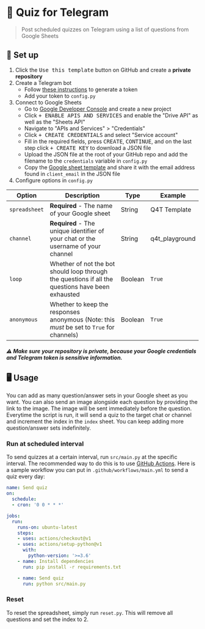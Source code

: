 # :pencil: Quiz for Telegram
> Post scheduled quizzes on Telegram using a list of questions from Google Sheets

## :electric_plug: Set up
1. Click the <kbd>Use this template</kbd> button on GitHub and create a **private repository**
1. Create a Telegram bot
    - Follow [these instructions](https://core.telegram.org/bots#creating-a-new-bot) to generate a token
    - Add your token to `config.py`
1. Connect to Google Sheets
    - Go to [Google Developer Console](https://console.developers.google.com/apis/dashboard) and create a new project
    - Click <kbd>+ ENABLE APIS AND SERVICES</kbd> and enable the "Drive API" as well as the "Sheets API"
    - Navigate to "APIs and Services" > "Credentials"
    - Click <kbd>+ CREATE CREDENTIALS</kbd> and select "Service account"
    - Fill in the required fields, press <kbd>CREATE</kbd>, <kbd>CONTINUE</kbd>, and on the last step click <kbd>+ CREATE KEY</kbd> to download a JSON file
    - Upload the JSON file at the root of your GitHub repo and add the filename to the `credentials` variable in `config.py`
    - Copy the [Google sheet template](https://docs.google.com/spreadsheets/u/1/d/1BE-ZbrkTejJloU_d953nYCKCqVSfoiQQCZ45Y3NSdtc/copy) and share it with the email address found in `client_email` in the JSON file
1. Configure options in `config.py`
    
| Option | Description | Type | Example |
| ------ | ----------- | ---- | ------- |
| `spreadsheet` | **Required** - The name of your Google sheet | String | Q4T Template |
| `channel` | **Required** - The unique identifier of your chat or the username of your channel | String | q4t_playground |
| `loop` | Whether of not the bot should loop through the questions if all the questions have been exhausted | Boolean | `True` |
| `anonymous` | Whether to keep the responses anonymous (Note: this *must* be set to `True` for channels) | Boolean | `True` |

##### :warning: Make sure your repository is private, because your Google credentials and Telegram token is sensitive information.

## :desktop_computer: Usage
You can add as many question/answer sets in your Google sheet as you want. You can also send an image alongside each question by providing the link to the image. The image will be sent immediately before the question. Everytime the script is run, it will send a quiz to the target chat or channel and increment the index in the `index` sheet. You can keep adding more question/answer sets indefinitely.

### Run at scheduled interval
To send quizzes at a certain interval, run `src/main.py` at the specific interval. The recommended way to do this is to use [GitHub Actions](https://github.com/features/actions). Here is a sample workflow you can put in `.github/workflows/main.yml` to send a quiz every day:

```yml
name: Send quiz
on:
  schedule:
  - cron: '0 0 * * *'

jobs:
  run:
    runs-on: ubuntu-latest
    steps:
    - uses: actions/checkout@v1
    - uses: actions/setup-python@v1
      with:
        python-version: '>=3.6'
    - name: Install dependencies
      run: pip install -r requirements.txt

    - name: Send quiz
      run: python src/main.py
```

### Reset
To reset the spreadsheet, simply run `reset.py`. This will remove all questions and set the index to 2.
